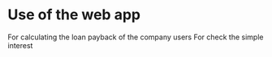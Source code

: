 # Use of the web app
For calculating the loan payback of the company users
For check the simple interest
